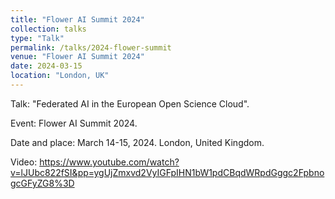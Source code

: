 ```yaml
---
title: "Flower AI Summit 2024"
collection: talks
type: "Talk"
permalink: /talks/2024-flower-summit
venue: "Flower AI Summit 2024"
date: 2024-03-15
location: "London, UK"
---
```

Talk: "Federated AI in the European Open Science Cloud". 

Event: Flower AI Summit 2024. 

Date and place: March 14-15, 2024. London, United Kingdom.

Video: https://www.youtube.com/watch?v=lJUbc822fSI&pp=ygUjZmxvd2VyIGFpIHN1bW1pdCBqdWRpdGggc2FpbnogcGFyZG8%3D
